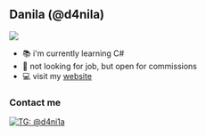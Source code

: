 ## Danila (@d4nila)
![](background.svg)

- 📚 i'm currently learning C#
- 💼 not looking for job, but open for commissions
- 💻 visit my [website](https://d4nila.us)
### Contact me
[![TG: @d4ni1a](https://img.shields.io/badge/Telegram---?logo=telegram&style=for-the-badge&color=blue)](//t.me/d4ni1a)
